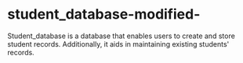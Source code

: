 # student_database-modified-
Student_database is a database that enables users to create and store student records. Additionally, it aids in maintaining existing students' records.
